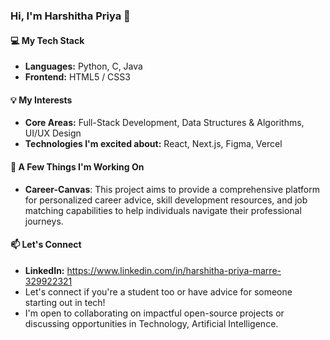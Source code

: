 ### Hi, I'm Harshitha Priya 👋


#### 💻 **My Tech Stack**
- **Languages:** Python, C, Java
- **Frontend:** HTML5 / CSS3


#### 💡 **My Interests**
- **Core Areas:** Full-Stack Development, Data Structures & Algorithms, UI/UX Design
- **Technologies I'm excited about:** React, Next.js, Figma, Vercel
  

#### 🚀 **A Few Things I'm Working On**
- **Career-Canvas**: This project aims to provide a comprehensive platform for personalized career advice, skill development resources, and job matching capabilities to help individuals navigate their professional journeys.

  
#### 📫 **Let's Connect**
- **LinkedIn:** https://www.linkedin.com/in/harshitha-priya-marre-329922321
- Let's connect if you're a student too or have advice for someone starting out in tech!
- I'm open to collaborating on impactful open-source projects or discussing opportunities in Technology, Artificial Intelligence.
